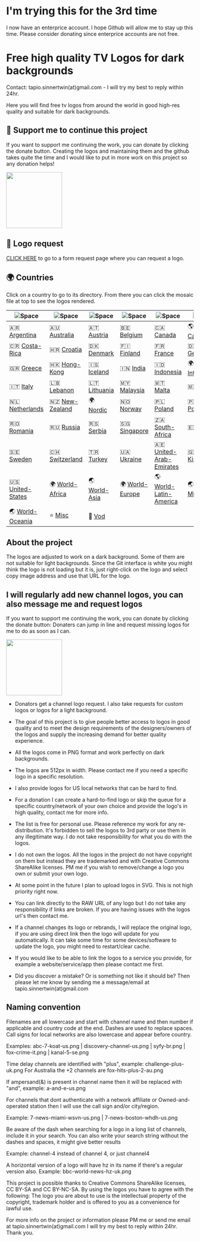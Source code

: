 # I'm trying this for the 3rd time

I now have an enterprice account. I hope Github will allow me to stay up this time. Please consider donating since enterprice accounts are not free.

# Free high quality TV Logos for dark backgrounds

Contact: tapio.sinnertwin(at)gmail.com - I will try my best to reply within 24hr.

Here you will find free tv logos from around the world in good high-res quality and suitable for dark backgrounds.

## 💛 Support me to continue this project

If you want to support me continuing the work, you can donate by clicking the donate button. Creating the logos and maintaining them and the github takes quite the time and I would like to put in more work on this project so any donation helps!

[<img src="https://gitlab.com/tapiosinn/tv-logos/-/raw/main/misc/paypal-donate.png" width="150">](https://www.paypal.me/9000hobbs)

## 📝 Logo request

[CLICK HERE](https://forms.gle/BVjAKFXwSCuWhpYi7) to go to a form request page where you can request a logo.

## 🌍 Countries

Click on a country to go to its directory. From there you can click the mosaic file at top to see the logos rendered.

|  ![Space]           |  ![Space]         |  ![Space]       |  ![Space]         |  ![Space]                  |  ![Space]              |
|--------------------|------------------|----------------|------------------|---------------------------|-----------------------|
| 🇦🇷 [Argentina]     | 🇦🇺 [Australia]   | 🇦🇹 [Austria]   | 🇧🇪 [Belgium]     | 🇨🇦 [Canada]               | 🌎 [Caribbean]         |
| 🇨🇷 [Costa-Rica]    | 🇭🇷 [Croatia]     | 🇩🇰 [Denmark]   | 🇫🇮 [Finland]     | 🇫🇷 [France]               | 🇩🇪 [Germany]          |
| 🇬🇷 [Greece]        | 🇭🇰 [Hong-Kong]   | 🇮🇸 [Iceland]   | 🇮🇳 [India]       | 🇮🇩 [Indonesia]            | 🌍 [International]     |
| 🇮🇹 [Italy]         | 🇱🇧 [Lebanon]     | 🇱🇹 [Lithuania] | 🇲🇾 [Malaysia]    | 🇲🇹 [Malta]                | 🇲🇽 [Mexico]           |
| 🇳🇱 [Netherlands]   | 🇳🇿 [New-Zealand] | 🌍 [Nordic]     | 🇳🇴 [Norway]      | 🇵🇱 [Poland]               | 🇵🇹 [Portugal]         |
| 🇷🇴 [Romania]       | 🇷🇺 [Russia]      | 🇷🇸 [Serbia]    | 🇸🇬 [Singapore]   | 🇿🇦 [South-Africa]         | 🇪🇸 [Spain]            |
| 🇸🇪 [Sweden]        | 🇨🇭 [Switzerland] | 🇹🇷 [Turkey]    | 🇺🇦 [Ukraine]     | 🇦🇪 [United-Arab-Emirates] | 🇬🇧 [United-Kingdom]   |
| 🇺🇸 [United-States] | 🌍 [World-Africa] | 🌏 [World-Asia] | 🌍 [World-Europe] | 🌎 [World-Latin-America]   | 🌏 [World-Middle-East] |
| 🌏 [World-Oceania]  | ⭐️ [Misc]         | 📼 [Vod]        |       |                |            |

[Argentina]:https://github.com/tv-logo/tv-logos/tree/main/countries/argentina "Argentina"
[Australia]:https://github.com/tv-logo/tv-logos/tree/main/countries/australia "Australia"
[Austria]:https://github.com/tv-logo/tv-logos/tree/main/countries/austria "Austria"
[Belgium]:https://github.com/tv-logo/tv-logos/tree/main/countries/belgium "Belgium"
[Canada]:https://github.com/tv-logo/tv-logos/tree/main/countries/canada "Canada"
[Caribbean]:https://github.com/tv-logo/tv-logos/tree/main/countries/caribbean "Caribbean"
[Costa-Rica]:https://github.com/tv-logo/tv-logos/tree/main/countries/costa-rica "Costa-Rica"
[Croatia]:https://github.com/tv-logo/tv-logos/tree/main/countries/croatia "Croatia"
[Denmark]:https://github.com/tv-logo/tv-logos/tree/main/countries/nordic/denmark "Denmark"
[Finland]:https://github.com/tv-logo/tv-logos/tree/main/countries/nordic/finland "Finland"
[France]:https://github.com/tv-logo/tv-logos/tree/main/countries/france "France"
[Germany]:https://github.com/tv-logo/tv-logos/tree/main/countries/germany "Germany"
[Greece]:https://github.com/tv-logo/tv-logos/tree/main/countries/greece "Greece"
[Hong-Kong]:https://github.com/tv-logo/tv-logos/tree/main/countries/hong-kong "Hong-Kong"
[Iceland]:https://github.com/tv-logo/tv-logos/tree/main/countries/nordic/iceland "Iceland"
[India]:https://github.com/tv-logo/tv-logos/tree/main/countries/india "India"
[Indonesia]:https://github.com/tv-logo/tv-logos/tree/main/countries/indonesia "Indonesia"
[International]:https://github.com/tv-logo/tv-logos/tree/main/countries/international "International"
[Italy]:https://github.com/tv-logo/tv-logos/tree/main/countries/italy "Italy"
[Lebanon]:https://github.com/tv-logo/tv-logos/tree/main/countries/lebanon "Lebanon"
[Lithuania]:https://github.com/tv-logo/tv-logos/tree/main/countries/lithuania "Lithuania"
[Malaysia]:https://github.com/tv-logo/tv-logos/tree/main/countries/malaysia "Malaysia"
[Malta]:https://gitlab.com/tapiosinn/tv-logos/-/tree/main/countries/malta "Malta"
[Mexico]:https://gitlab.com/tapiosinn/tv-logos/-/tree/main/countries/mexico "Mexico"
[Netherlands]:https://gitlab.com/tapiosinn/tv-logos/-/tree/main/countries/netherlands "Netherlands"
[New-Zealand]:https://gitlab.com/tapiosinn/tv-logos/-/tree/main/countries/new-zealand "New-Zealand"
[Nordic]:https://gitlab.com/tapiosinn/tv-logos/-/tree/main/countries/nordic "Nordic"
[Norway]:https://gitlab.com/tapiosinn/tv-logos/-/tree/main/countries/nordic/norway "Norway"
[Poland]:https://gitlab.com/tapiosinn/tv-logos/-/tree/main/countries/poland "Poland"
[Portugal]:https://gitlab.com/tapiosinn/tv-logos/-/tree/main/countries/portugal "Portugal"
[Romania]:https://gitlab.com/tapiosinn/tv-logos/-/tree/main/countries/romania "Romania"
[Russia]:https://gitlab.com/tapiosinn/tv-logos/-/tree/main/countries/russia "Russia"
[Serbia]:https://gitlab.com/tapiosinn/tv-logos/-/tree/main/countries/serbia "Serbia"
[Singapore]:https://gitlab.com/tapiosinn/tv-logos/-/tree/main/countries/singapore "Singapore"
[South-Africa]:https://gitlab.com/tapiosinn/tv-logos/-/tree/main/countries/south-africa "South-Africa"
[Spain]:https://gitlab.com/tapiosinn/tv-logos/-/tree/main/countries/spain "Spain"
[Sweden]:https://gitlab.com/tapiosinn/tv-logos/-/tree/main/countries/nordic/sweden "Sweden"
[Switzerland]:https://gitlab.com/tapiosinn/tv-logos/-/tree/main/countries/switzerland "Switzerland"
[Turkey]:https://gitlab.com/tapiosinn/tv-logos/-/tree/main/countries/turkey "Turkey"
[Ukraine]:https://gitlab.com/tapiosinn/tv-logos/-/tree/main/countries/ukraine "Ukraine"
[United-Arab-Emirates]:https://gitlab.com/tapiosinn/tv-logos/-/tree/main/countries/united-arab-emirates "United-Arab-Emirates"
[United-Kingdom]:https://gitlab.com/tapiosinn/tv-logos/-/tree/main/countries/united-kingdom "United-Kingdom"
[United-States]:https://gitlab.com/tapiosinn/tv-logos/-/tree/main/countries/united-states "United-States"
[World-Africa]:https://gitlab.com/tapiosinn/tv-logos/-/tree/main/countries/world-africa "World-Africa"
[World-Asia]:https://gitlab.com/tapiosinn/tv-logos/-/tree/main/countries/world-asia "World-Asia"
[World-Europe]:https://gitlab.com/tapiosinn/tv-logos/-/tree/main/countries/world-europe "World-Europe"
[World-Latin-America]:https://gitlab.com/tapiosinn/tv-logos/-/tree/main/countries/world-latin-america "World-Latin-America"
[World-Middle-East]:https://gitlab.com/tapiosinn/tv-logos/-/tree/main/countries/world-middle-east "World-Middle-East"
[World-Oceania]:https://gitlab.com/tapiosinn/tv-logos/-/tree/main/countries/world-oceania "World-Oceania"
[Misc]:https://gitlab.com/tapiosinn/tv-logos/-/tree/main/miscmisc "Misc"
[Vod]:https://gitlab.com/tapiosinn/tv-logos/-/tree/main/misc/vodvod "Vod"

[Space]:https://gitlab.com/tapiosinn/tv-logos/-/raw/main/misc/space-1500.png "Space"

## About the project

The logos are adjusted to work on a dark background. Some of them are not suitable for light backgrounds. Since the Git interface is white you might think the logo is not loading but it is, just right-click on the logo and select copy image address and use that URL for the logo.

## I will regularly add new channel logos, you can also message me and request logos

If you want to support me continuing the work, you can donate by clicking the donate button: Donaters can jump in line and request missing logos for me to do as soon as I can.

[<img src="https://gitlab.com/tapiosinn/tv-logos/-/raw/main/misc/paypal-donate.png" width="150">](https://www.paypal.me/9000hobbs)

* Donators get a channel logo request. I also take requests for custom logos or logos for a light background.

* The goal of this project is to give people better access to logos in good quality and to meet the design requirements of the designers/owners of the logos and supply the increasing demand for better quality experience.

* All the logos come in PNG format and work perfectly on dark backgrounds.

* The logos are 512px in width. Please contact me if you need a specific logo in a specific resolution.

* I also provide logos for US local networks that can be hard to find.

* For a donation I can create a hard-to-find logo or skip the queue for a specific country/network of your own choice and provide the logo's in high quality, contact me for more info.

* The list is free for personal use. Please reference my work for any re-distribution. It's forbidden to sell the logos to 3rd party or use them in any illegitimate way. I do not take responsibility for what you do with the logos.

* I do not own the logos. All the logos in the project do not have copyright on them but instead they are trademarked and with Creative Commons ShareAlike licenses. PM me if you wish to remove/change a logo you own or submit your own logo.

* At some point in the future I plan to upload logos in SVG. This is not high priority right now.

* You can link directly to the RAW URL of any logo but I do not take any responsibility if links are broken. If you are having issues with the logos url's then contact me.

* If a channel changes its logo or rebrands, I will replace the original logo, if you are using direct link then the logo will update for you automatically. It can take some time for some devices/software to update the logo, you might need to restart/clear cache.

* If you would like to be able to link the logos to a service you provide, for example a website/service/app then please contact me first.

* Did you discover a mistake? Or is something not like it should be? Then please let me know by sending me a message/email at tapio.sinnertwin(at)gmail.com

## Naming convention

Filenames are all lowercase and start with channel name and then number if applicable and country code at the end. Dashes are used to replace spaces. Call signs for local networks are also lowercase and appear before country.

Examples: abc-7-koat-us.png | discovery-channel-us.png | syfy-br.png | fox-crime-it.png | kanal-5-se.png

Time delay channels are identified with "plus", example: challenge-plus-uk.png For Australia the +2 channels are fox-hits-plus-2-au.png

If ampersand(&) is present in channel name then it will be replaced with "and", example: a-and-e-us.png

For channels that dont authenticate with a network affiliate or Owned-and-operated station then I will use the call sign and/or city/region.

Example: 7-news-miami-wsvn-us.png | 7-news-boston-whdh-us.png

Be aware of the dash when searching for a logo in a long list of channels, include it in your search. You can also write your search string without the dashes and spaces, it might give better results

Example: channel-4 instead of channel 4, or just channel4

A horizontal version of a logo will have hz in its name if there's a regular version also. Example: bbc-world-news-hz-uk.png

This project is possible thanks to Creative Commons ShareAlike licenses, CC BY-SA and CC BY-NC-SA. By using the logos you have to agree with the following: The logo you are about to use is the intellectual property of the copyright, trademark holder and is offered to you as a convenience for lawful use.

For more info on the project or information please PM me or send me email at tapio.sinnertwin(at)gmail.com I will try my best to reply within 24hr. Thank you.
